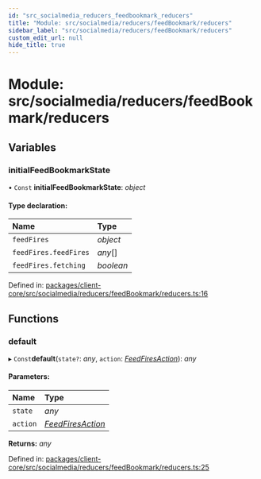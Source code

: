 ```yaml
---
id: "src_socialmedia_reducers_feedbookmark_reducers"
title: "Module: src/socialmedia/reducers/feedBookmark/reducers"
sidebar_label: "src/socialmedia/reducers/feedBookmark/reducers"
custom_edit_url: null
hide_title: true
---
```


# Module: src/socialmedia/reducers/feedBookmark/reducers

## Variables

### initialFeedBookmarkState

• `Const` **initialFeedBookmarkState**: *object*

#### Type declaration:

Name | Type |
:------ | :------ |
`feedFires` | *object* |
`feedFires.feedFires` | *any*[] |
`feedFires.fetching` | *boolean* |

Defined in: [packages/client-core/src/socialmedia/reducers/feedBookmark/reducers.ts:16](https://github.com/xr3ngine/xr3ngine/blob/65dfcf39a/packages/client-core/src/socialmedia/reducers/feedBookmark/reducers.ts#L16)

## Functions

### default

▸ `Const`**default**(`state?`: *any*, `action`: [*FeedFiresAction*](src_socialmedia_reducers_feedfires_actions.md#feedfiresaction)): *any*

#### Parameters:

Name | Type |
:------ | :------ |
`state` | *any* |
`action` | [*FeedFiresAction*](src_socialmedia_reducers_feedfires_actions.md#feedfiresaction) |

**Returns:** *any*

Defined in: [packages/client-core/src/socialmedia/reducers/feedBookmark/reducers.ts:25](https://github.com/xr3ngine/xr3ngine/blob/65dfcf39a/packages/client-core/src/socialmedia/reducers/feedBookmark/reducers.ts#L25)
